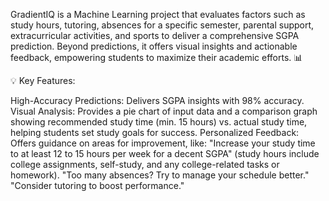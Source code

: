 GradientIQ is a Machine Learning project that evaluates factors such as study hours, tutoring, absences for a specific semester, parental support, extracurricular activities, and sports to deliver a comprehensive SGPA prediction. Beyond predictions, it offers visual insights and actionable feedback, empowering students to maximize their academic efforts. 📊

💡 Key Features:

High-Accuracy Predictions: Delivers SGPA insights with 98% accuracy.
Visual Analysis: Provides a pie chart of input data and a comparison graph showing recommended study time (min. 15 hours) vs. actual study time, helping students set study goals for success.
Personalized Feedback: Offers guidance on areas for improvement, like:
"Increase your study time to at least 12 to 15 hours per week for a decent SGPA" (study hours include college assignments, self-study, and any college-related tasks or homework).
"Too many absences? Try to manage your schedule better."
"Consider tutoring to boost performance."
